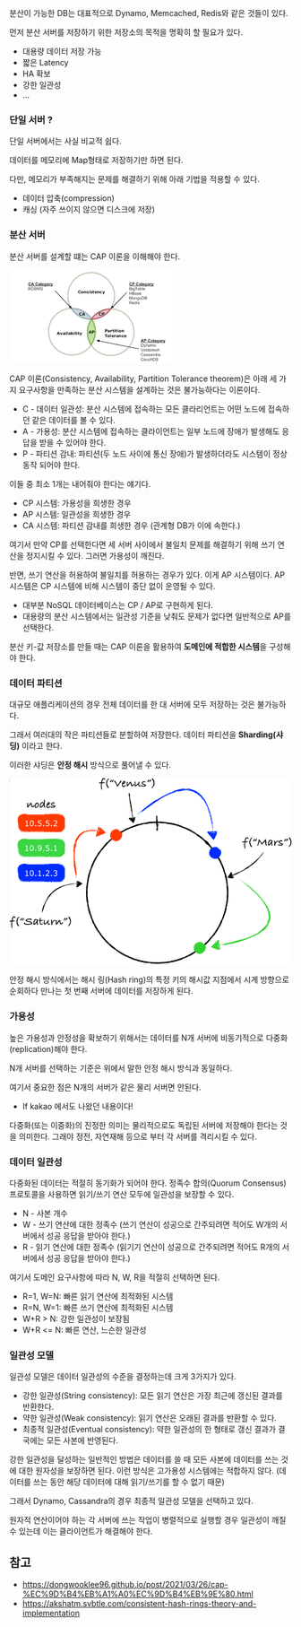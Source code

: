 분산이 가능한 DB는 대표적으로 Dynamo, Memcached, Redis와 같은 것들이 있다.

먼저 분산 서버를 저장하기 위한 저장소의 목적을 명확히 할 필요가 있다.
- 대용량 데이터 저장 가능
- 짧은 Latency
- HA 확보
- 강한 일관성
- ...

### 단일 서버 ?

단일 서버에서는 사실 비교적 쉽다.

데이터를 메모리에 Map형태로 저장하기만 하면 된다.

다만, 메모리가 부족해지는 문제를 해결하기 위해 아래 기법을 적용할 수 있다.
- 데이터 압축(compression)
- 캐싱 (자주 쓰이지 않으면 디스크에 저장)

### 분산 서버

분산 서버를 설계할 떄는 CAP 이론을 이해해야 한다.

![img.png](images/img.png)

CAP 이론(Consistency, Availability, Partition Tolerance theorem)은 아래 세 가지 요구사항을 만족하는 분산 시스템을 설계하는 것은 불가능하다는 이론이다.
- C - 데이터 일관성: 분산 시스템에 접속하는 모든 클라리언트는 어떤 노드에 접속하던 같은 데이터를 볼 수 있다.
- A - 가용성: 분산 시스템에 접속하는 클라이언트는 일부 노드에 장애가 발생해도 응답을 받을 수 있어야 한다.
- P - 파티션 감내: 파티션(두 노드 사이에 통신 장애)가 발생하더라도 시스템이 정상 동작 되어야 한다.

이들 중 최소 1개는 내어줘야 한다는 얘기다.
- CP 시스템: 가용성을 희생한 경우
- AP 시스템: 일관성을 희생한 경우
- CA 시스템: 파티션 감내를 희생한 경우 (관계형 DB가 이에 속한다.)

여기서 만약 CP를 선택한다면 세 서버 사이에서 불일치 문제를 해결하기 위해 쓰기 연산을 정지시킬 수 있다. 그러면 가용성이 깨진다.

반면, 쓰기 연산을 허용하여 불일치를 허용하는 경우가 있다. 이게 AP 시스템이다. AP 시스템은 CP 시스템에 비해 시스템이 중단 없이 운영될 수 있다.
- 대부분 NoSQL 데이터베이스는 CP / AP로 구현하게 된다.
- 대용량의 분산 시스템에서는 일관성 기준을 낮춰도 문제가 없다면 일반적으로 AP를 선택한다.

분산 키-값 저장소를 만들 때는 CAP 이론을 활용하여 **도메인에 적합한 시스템**을 구성해야 한다.

### 데이터 파티션

대규모 애플리케이션의 경우 전체 데이터를 한 대 서버에 모두 저장하는 것은 불가능하다.

그래서 여러대의 작은 파티션들로 분할하여 저장한다. 데이터 파티션을 **Sharding(샤딩)** 이라고 한다.

이러한 샤딩은 **안정 해시** 방식으로 풀어낼 수 있다.

![img_1.png](images/img_1.png)

안정 해시 방식에서는 해시 링(Hash ring)의 특정 키의 해시값 지점에서 시계 방향으로 순회하다 만나는 첫 번째 서버에 데이터를 저장하게 된다.

### 가용성

높은 가용성과 안정성을 확보하기 위해서는 데이터를 N개 서버에 비동기적으로 다중화(replication)해야 한다.

N개 서버를 선택하는 기준은 위에서 말한 안정 해시 방식과 동일하다.

여기서 중요한 점은 N개의 서버가 같은 물리 서버면 안된다.
- If kakao 에서도 나왔던 내용이다!

다중화(또는 이중화)의 진정한 의미는 물리적으로도 독립된 서버에 저장해야  한다는 것을 의미한다. 그래야 정전, 자연재해 등으로 부터 각 서버를 격리시킬 수 있다.

### 데이터 일관성

다중화된 데이터는 적절히 동기화가 되어야 한다. 정족수 합의(Quorum Consensus) 프로토콜을 사용하면 읽기/쓰기 연산 모두에 일관성을 보장할 수 있다.

- N - 사본 개수
- W - 쓰기 연산에 대한 정족수 (쓰기 연산이 성공으로 간주되려면 적어도 W개의 서버에서 성공 응답을 받아야 한다.)
- R - 읽기 연산에 대한 정족수 (읽기기 연산이 성공으로 간주되려면 적어도 R개의 서버에서 성공 응답을 받아야 한다.)

여기서 도메인 요구사항에 따라 N, W, R을 적절히 선택하면 된다.
- R=1, W=N: 빠른 읽기 연산에 최적화된 시스템
- R=N, W=1: 빠른 쓰기 연산에 최적화된 시스템
- W+R > N: 강한 일관성이 보장됨
- W+R <= N: 빠른 연산, 느슨한 일관성

### 일관성 모델

일관성 모델은 데이터 일관성의 수준을 결정하는데 크게 3가지가 있다.
- 강한 일관성(String consistency): 모든 읽기 연산은 가장 최근에 갱신된 결과를 반환한다.
- 약한 일관성(Weak consistency): 읽기 연산은 오래된 결과를 반환할 수 있다.
- 최종적 일관성(Eventual consistency): 약한 일관성의 한 형태로 갱신 결과가 결국에는 모든 사본에 반영된다.

강한 일관성을 달성하는 일반적인 방법은 데이터를 쓸 때 모든 사본에 데이터를 쓰는 것에 대한 원자성을 보장하면 된다. 이런 방식은 고가용성 시스템에는 적합하지 않다. (데이터를 쓰는 동안 해당 데이터에 대해 읽기/쓰기를 할 수 없기 때문)

그래서 Dynamo, Cassandra의 경우 최종적 일관성 모델을 선택하고 있다.

원자적 연산이어야 하는 각 서버에 쓰는 작업이 병렬적으로 실행할 경우 일관성이 깨질 수 있는데 이는 클라이언트가 해결해야 한다.

## 참고

- https://dongwooklee96.github.io/post/2021/03/26/cap-%EC%9D%B4%EB%A1%A0%EC%9D%B4%EB%9E%80.html
- https://akshatm.svbtle.com/consistent-hash-rings-theory-and-implementation